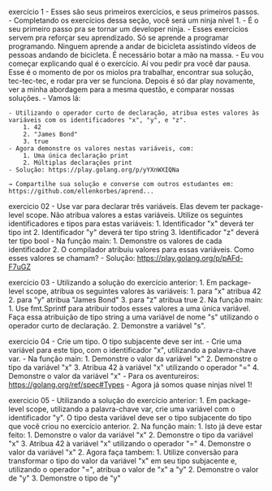 exercício 1
    - Esses são seus primeiros exercícios, e seus primeiros passos.
    - Completando os exercícios dessa seção, você será um ninja nível 1.
    - É o seu primeiro passo pra se tornar um developer ninja.
    - Esses exercícios servem pra reforçar seu aprendizado. Só se aprende a programar programando. Ninguem aprende a andar de bicicleta assistindo vídeos de pessoas andando de bicicleta. É necessário botar a mão na massa.
    - Eu vou começar explicando qual é o exercício. Aí vou pedir pra você dar pausa. Esse é o momento de por os miolos pra trabalhar, encontrar sua solução, tec-tec-tec, e rodar pra ver se funciona. Depois é só dar play novamente, ver a minha abordagem para a mesma questão, e comparar nossas soluções.
    - Vamos lá:

    - Utilizando o operador curto de declaração, atribua estes valores às variáveis com os identificadores "x", "y", e "z".
        1. 42
        2. "James Bond"
        3. true
    - Agora demonstre os valores nestas variáveis, com:
        1. Uma única declaração print
        2. Múltiplas declarações print
    - Solução: https://play.golang.org/p/yYXnWXIQNa

    → Compartilhe sua solução e converse com outros estudantes em: https://github.com/ellenkorbes/aprend...

exercicio 02
    - Use var para declarar três variáveis. Elas devem ter package-level scope. Não atribua valores a estas variáveis. Utilize os seguintes identificadores e tipos para estas variáveis:
        1. Identificador "x" deverá ter tipo int
        2. Identificador "y" deverá ter tipo string
        3. Identificador "z" deverá ter tipo bool
    - Na função main:
        1. Demonstre os valores de cada identificador
        2. O compilador atribuiu valores para essas variáveis. Como esses valores se chamam?
    - Solução: https://play.golang.org/p/pAFd-F7uGZ

exercicio 03
    - Utilizando a solução do exercício anterior:
    1. Em package-level scope, atribua os seguintes valores às variáveis:
        1. para "x" atribua 42
        2. para "y" atribua "James Bond"
        3. para "z" atribua true
    2. Na função main:
        1. Use fmt.Sprintf para atribuir todos esses valores a uma única variável. Faça essa atribuição de tipo string a uma variável de nome "s" utilizando o operador curto de declaração.
        2. Demonstre a variável "s".

exercicio 04
    - Crie um tipo. O tipo subjacente deve ser int.
    - Crie uma variável para este tipo, com o identificador "x", utilizando a palavra-chave var.
    - Na função main:
        1. Demonstre o valor da variável "x"
        2. Demonstre o tipo da variável "x"
        3. Atribua 42 à variável "x" utilizando o operador "="
        4. Demonstre o valor da variável "x"
    - Para os aventureiros: https://golang.org/ref/spec#Types
    - Agora já somos quase ninjas nível 1!

exercicio 05
    - Utilizando a solução do exercício anterior:
    1. Em package-level scope, utilizando a palavra-chave var, crie uma variável com o identificador "y". O tipo desta variável deve ser o tipo subjacente do tipo que você criou no exercício anterior.
    2. Na função main:
        1. Isto já deve estar feito:
            1. Demonstre o valor da variável "x"
            2. Demonstre o tipo da variável "x"
            3. Atribua 42 à variável "x" utilizando o operador "="
            4. Demonstre o valor da variável "x"
        2. Agora faça tambem:
            1. Utilize conversão para transformar o tipo do valor da variável "x" em seu tipo subjacente e, utilizando o operador "=", atribua o valor de "x" a "y"
            2. Demonstre o valor de "y"
            3. Demonstre o tipo de "y"

